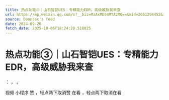 ```yaml
---
title: 热点功能③｜山石智铠UES：专精能力EDR，高级威胁我来查
url: https://mp.weixin.qq.com/s?__biz=MzAxMDE4MTAzMQ==&mid=2661294452&idx=3&sn=f55bbc5429e0f100a656303562d7412e
source: Doonsec's feed
date: 2024-09-26
fetch_date: 2025-10-06T18:24:28.518025
---
```


# 热点功能③｜山石智铠UES：专精能力EDR，高级威胁我来查

：
，
。

视频
小程序
赞
，轻点两下取消赞
在看
，轻点两下取消在看